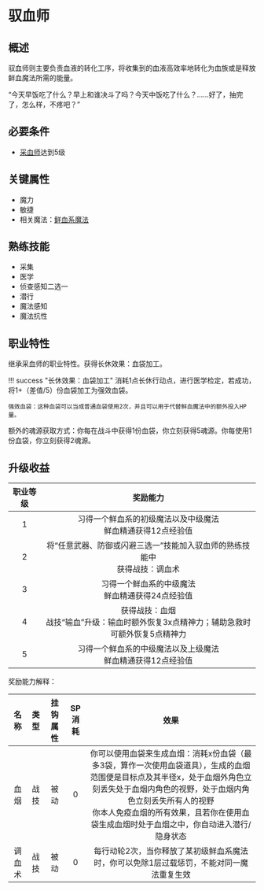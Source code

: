 # 驭血师

## 概述

驭血师则主要负责血液的转化工序，将收集到的血液高效率地转化为血族或是释放鲜血魔法所需的能量。

“今天早饭吃了什么？早上和谁决斗了吗？今天中饭吃了什么？……好了，抽完了，怎么样，不疼吧？”

## 必要条件

* <a href="../../guardHall/bloodTaker" target="_blank">采血师</a>达到5级

## 关键属性

* 魔力
* 敏捷
* 相关魔法：<a href="/rules/data/magic/blood/" target="_blank">鲜血系魔法</a>

## 熟练技能

* 采集
* 医学
* 侦查感知二选一
* 潜行
* 魔法感知
* 魔法抗性
  
## 职业特性

继承采血师的职业特性。获得长休效果：血袋加工。

!!! success "长休效果：血袋加工"
    消耗1点长休行动点，进行医学检定，若成功，将1+（差值/5）份血袋加工为强效血袋。

    强效血袋：这种血袋可以当成普通血袋使用2次，并且可以用于代替鲜血魔法中的额外投入HP量。

额外的魂源获取方式：你每在战斗中获得1份血袋，你立刻获得5魂源。你每使用1份血袋，你立刻获得2魂源。

## 升级收益

职业等级|奖励能力
:--:|:--:
1|习得一个鲜血系的初级魔法以及中级魔法<br>鲜血精通获得12点经验值
2|将“任意武器、防御或闪避三选一”技能加入驭血师的熟练技能中<br>获得战技：调血术
3|习得一个鲜血系的中级魔法<br>鲜血精通获得24点经验值
4|获得战技：血烟<br>战技“输血”升级：输血时额外恢复3x点精神力；辅助急救时可额外恢复5点精神力
5|习得一个鲜血系的中级魔法以及上级魔法<br>鲜血精通获得12点经验值

奖励能力解释：

名称|类型|挂钩属性|SP消耗|效果
:--:|:--:|:--:|:--:|:--:
血烟|战技|被动|0|你可以使用血袋来生成血烟：消耗x份血袋（最多3袋，算作一次使用血袋道具），生成的血烟范围便是目标点及其半径x，处于血烟外角色立刻丢失处于血烟内角色的视野，处于血烟内角色立刻丢失所有人的视野<br>你本人免疫血烟的所有效果，且若你在使用血袋生成血烟时处于血烟之中，你自动进入潜行/隐身状态
调血术|战技|被动|0|每行动轮2次，当你释放了某初级鲜血系魔法时，你可以免除1层过载惩罚，不能对同一魔法重复生效
